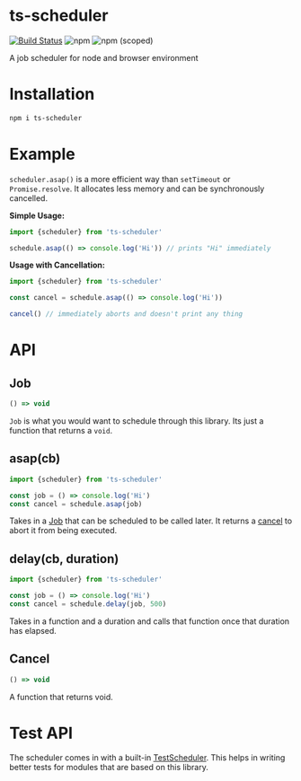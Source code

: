 # ts-scheduler

[![Build Status](https://travis-ci.com/tusharmath/ts-scheduler.svg?branch=master)](https://travis-ci.com/tusharmath/ts-scheduler)
![npm](https://img.shields.io/npm/v/ts-scheduler.svg)
![npm (scoped)](https://img.shields.io/npm/v/ts-scheduler.svg)

A job scheduler for node and browser environment

# Installation

```bash
npm i ts-scheduler
```

# Example

`scheduler.asap()` is a more efficient way than `setTimeout` or `Promise.resolve`. It allocates less memory and can be synchronously cancelled.

**Simple Usage:**

```ts
import {scheduler} from 'ts-scheduler'

schedule.asap(() => console.log('Hi')) // prints "Hi" immediately
```

**Usage with Cancellation:**

```ts
import {scheduler} from 'ts-scheduler'

const cancel = schedule.asap(() => console.log('Hi'))

cancel() // immediately aborts and doesn't print any thing
```

# API

## Job

```ts
() => void
```

`Job` is what you would want to schedule through this library. Its just a function that returns a `void`.

## asap(cb)

```ts
import {scheduler} from 'ts-scheduler'

const job = () => console.log('Hi')
const cancel = schedule.asap(job)
```

Takes in a [Job](#job) that can be scheduled to be called later. It returns a [cancel](#cancel) to abort it from being executed.

## delay(cb, duration)

```ts
import {scheduler} from 'ts-scheduler'

const job = () => console.log('Hi')
const cancel = schedule.delay(job, 500)
```

Takes in a function and a duration and calls that function once that duration has elapsed.

## Cancel

```ts
() => void
```

A function that returns void.

# Test API

The scheduler comes in with a built-in [TestScheduler]. This helps in writing better tests for modules that are based on this library.

[testscheduler]: https://github.com/tusharmath/ts-scheduler/blob/master/src/TestScheduler.ts
